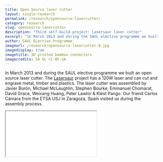 ```yaml
---
title: Open Source laser cutter
layout: single-research
permalink: /research/opensource-lasercutter/
category: research
slug: opensource-lasercutter
description: "Third self-build project: Lasersaur laser cutter"
excerpt: "In March 2013 and during the SAUL elective programme we built an open source laser cutter. The Lasersaur project has a 120W laser and can cut and engrave metal, timber and plastics."
author: SAUL ELective Programme
imageurl: /research/opensource-lasercutter-0.jpg
imagedisplay: true
imagetitle: 3D printed bamboo connectors
imagecredits: SA UL CC-BY-SA
---
```


In March 2013 and during the SAUL elective programme we built an open source laser cutter. The [Lasersaur](http://www.lasersaur.com/) project has a 120W laser and can cut and engrave metal, timber and plastics. The laser cutter was assembled by Javier Burón, Michael McLaughlin, Stephen Bourke, Emmanuel Chomarat, David Grace, Weixang Huang, Peter Lawlor & Klest Pango. Our friend Carlos Cámara from the ETSA USJ in Zaragoza, Spain visited us during the assembly process.

<div class="video">
	<iframe src="//player.vimeo.com/video/61359997?title=0&amp;portrait=0"> </iframe>
</div>
